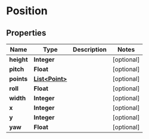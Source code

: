 
# Position

## Properties
Name | Type | Description | Notes
------------ | ------------- | ------------- | -------------
**height** | **Integer** |  |  [optional]
**pitch** | **Float** |  |  [optional]
**points** | [**List&lt;Point&gt;**](Point.md) |  |  [optional]
**roll** | **Float** |  |  [optional]
**width** | **Integer** |  |  [optional]
**x** | **Integer** |  |  [optional]
**y** | **Integer** |  |  [optional]
**yaw** | **Float** |  |  [optional]



